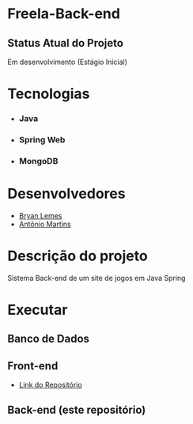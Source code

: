 # Freela-Back-end

## Status Atual do Projeto
Em desenvolvimento (Estágio Inicial)

# Tecnologias

- ### Java
- ### Spring Web
- ### MongoDB

# Desenvolvedores
  * [Bryan Lemes](https://github.com/BryanMzili)
  * [Antônio Martins](https://github.com/AntonioMartinss)

# Descrição do projeto
Sistema Back-end de um site de jogos em Java Spring

<!--A proposta do projeto consiste em desenvolver uma aplicação de aluguel de quartos de hóteis. 
O usuário terá a capacidade de selecionar um hotel específico, escolher um quarto conforme suas preferências, definir a data e horário desejados para a locação.
Após a conclusão do processo de pagamento, o cliente receberá um código exclusivo, destinado a desbloquear a entrada do hotel, proporcionando acesso ao seu quarto reservado de maneira singular.
É importante destacar que, uma vez decorrido o prazo estipulado, o código anteriormente utilizado não possibilitará mais o acesso à porta do hotel, reforçando assim a segurança do sistema.-->

<!--## Funcionalidades do Sistema
* Busca por hotéis 
* Reservas online
* Sistema de pagamento
* Calendário e disponibilidade
* Autenticação de usuário
* Confirmação Automática via e-mail
* Geração de códigos de acesso-->

# Executar
## Banco de Dados

## Front-end
  * [Link do Repositório](https://github.com/AntonioMartinss/freela_front)
    
## Back-end (este repositório)


